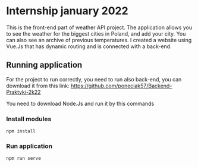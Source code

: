 # Internship january 2022

This is the front-end part of weather API project. The application allows you to see the weather for the biggest cities in Poland, and add your city. You can also see an archive of previous temperatures. 
I created a website using Vue.Js that has dynamic routing and is connected with a back-end.

## Running application

For the project to run correctly, you need to run also back-end, you can download it from this link: 
https://github.com/poneciak57/Backend-Praktyki-2k22

You need to download Node.Js and run it by this commands

### Install modules

```
npm install
```

### Run application

```
npm run serve
```

